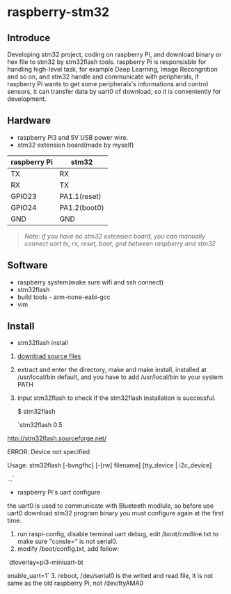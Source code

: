 # raspberry-stm32

## Introduce
Developing stm32 project, coding on raspberry Pi, and download binary or hex file to stm32 by stm32flash tools. raspberry Pi is responsisble for handling high-level task, for example Deep Learning, Image Recongnition and so on, and stm32 handle and communicate with peripherals, if raspberry Pi wants to get some peripherals's informations and control sensors, it can transfer data by uart0 of download, so it is conveniently for development.

## Hardware
* raspberry Pi3 and 5V USB power wire.
* stm32 extension board(made by myself)

raspberry Pi | stm32
------------ | -----
TX  | RX
RX  | TX
GPIO23 | PA1.1(reset)
GPIO24 | PA1.2(boot0)
GND | GND

>*Note: if you have no stm32 extension board, you can manually connect uart tx, rx, reset, boot, gnd between raspberry and stm32*

## Software
* raspberry system(make sure wifi and ssh connect)
* stm32flash
* build tools - arm-none-eabi-gcc
* vim

## Install
* stm32flash install
1. [download source files](https://sourceforge.net/projects/stm32flash/files/?source=navbar)
2. extract and enter the directory, make and make install, installed at /usr/local/bin default, and you have to add /usr/local/bin to your system PATH
3. input stm32flash to check if the stm32flash installation is successful.

    $ stm32flash

    `stm32flash 0.5

http://stm32flash.sourceforge.net/

ERROR: Device not specified

Usage: stm32flash [-bvngfhc] [-[rw] filename] [tty_device | i2c_device]

...`

* raspberry Pi's uart configure

the uart0 is used to communicate with Blueteeth modlule, so before use uart0 download stm32 program binary you must configure again at the first time.

1. run raspi-config, disable terminal uart debug, edit /boot/cmdline.txt to make sure "consle=" is not serial0.
2. modify /boot/config.txt, add follow:

`dtoverlay=pi3-miniuart-bt

enable_uart=1`
3. reboot, /dev/serial0 is the writed and read file, it is not same as the old raspberry Pi, not /dev/ttyAMA0

